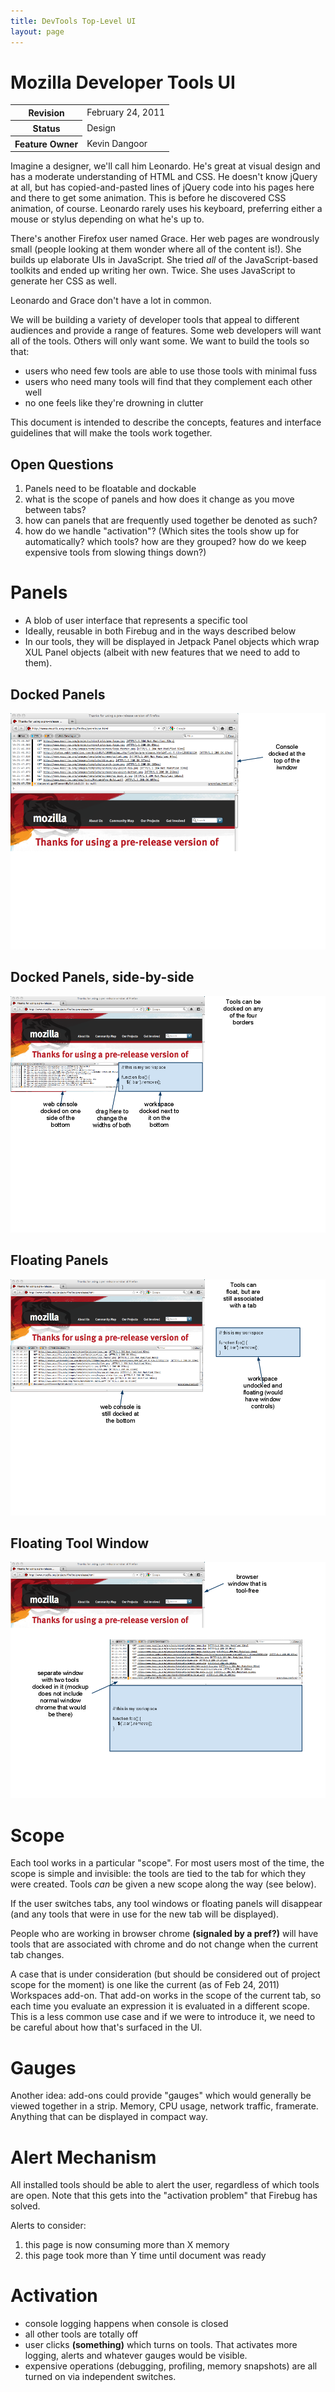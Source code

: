 ```yaml
---
title: DevTools Top-Level UI
layout: page
---
```


# Mozilla Developer Tools UI #

<table class="metadata">
    <tr><th>Revision</th><td>February 24, 2011</td></tr>
    <tr><th>Status</th><td>Design</td></tr>
    <tr><th>Feature Owner</th><td>Kevin Dangoor</td></tr>
</table>

Imagine a designer, we'll call him Leonardo. He's great at visual design
and has a moderate understanding of HTML and CSS. He doesn't know jQuery at
all, but has copied-and-pasted lines of jQuery code into his pages here
and there to get some animation. This is before he discovered CSS animation,
of course. Leonardo rarely uses his keyboard, preferring either a mouse
or stylus depending on what he's up to.

There's another Firefox user named Grace. Her web pages are wondrously
small (people looking at them wonder where all of the content is!). She
builds up elaborate UIs in JavaScript. She tried *all* of the JavaScript-based
toolkits and ended up writing her own. Twice. She uses JavaScript to generate
her CSS as well.

Leonardo and Grace don't have a lot in common.

We will be building a variety of developer tools that appeal to different 
audiences and provide a range of features. Some web developers will want
all of the tools. Others will only want some. We want to build the tools
so that:

* users who need few tools are able to use those tools with minimal fuss
* users who need many tools will find that they complement each other well
* no one feels like they're drowning in clutter

This document is intended to describe the concepts, features and interface
guidelines that will make the tools work together.

## Open Questions ##

1. Panels need to be floatable and dockable
2. what is the scope of panels and how does it change as you move between tabs?
3. how can panels that are frequently used together be denoted as such?
4. how do we handle "activation"? (Which sites the tools show up for automatically? which tools? how are they grouped? how do we keep expensive tools from slowing things down?)

# Panels #

* A blob of user interface that represents a specific tool
* Ideally, reusable in both Firebug and in the ways described below
* In our tools, they will be displayed in Jetpack Panel objects which wrap XUL Panel objects (albeit with new features that we need to add to them).

## Docked Panels ##

![Docked panel](images/UIDocked.png)

## Docked Panels, side-by-side ##

![Two panels docked side-by-side](images/UI_docked_side_by_side.png)

## Floating Panels ##

![One docked and one floating panel](images/UI_docked_and_floating.png)

## Floating Tool Window ##

![Two panels docked in a separate window](images/Tools_floating.png)

# Scope #

Each tool works in a particular "scope". For most users most of the time, the scope is simple and invisible: the tools are tied to the tab for which they were created. Tools *can* be given a new scope along the way (see below).

If the user switches tabs, any tool windows or floating panels will disappear (and any tools that were in use for the new tab will be displayed).

People who are working in browser chrome **(signaled by a pref?)** will have tools that are associated with chrome and do not change when the current tab changes.

A case that is under consideration (but should be considered out of project scope for the moment) is one like the current (as of Feb 24, 2011) Workspaces add-on. That add-on works in the scope of the current tab, so each time you evaluate an expression it is evaluated in a different scope. This is a less common use case and if we were to introduce it, we need to be careful about how that's surfaced in the UI.

# Gauges #

Another idea: add-ons could provide "gauges" which would generally be viewed together in a strip. Memory, CPU usage, network traffic, framerate. Anything that can be displayed in compact way.

# Alert Mechanism #

All installed tools should be able to alert the user, regardless of which tools are open. Note that this gets into the "activation problem" that Firebug has solved.

Alerts to consider:

1. this page is now consuming more than X memory
2. this page took more than Y time until document was ready

# Activation #

* console logging happens when console is closed
* all other tools are totally off
* user clicks **(something)** which turns on tools. That activates more logging, alerts and whatever gauges would be visible.
* expensive operations (debugging, profiling, memory snapshots) are all turned on via independent switches.

